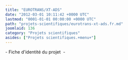 ```yaml
---
title: "EUROTRANS/XT-ADS"
date: "2012-03-01 10:11:42 +0000 UTC"
lastmod: "0001-01-01 00:00:00 +0000 UTC"
path: "projets-scientifiques/eurotrans-xt-ads.fr.md"
joomlaid: 136
category: "Projets scientifiques"
asides: ["Projets scientifiques.+menu+"]
---
```

\- Fiche d'identité du projet  -
